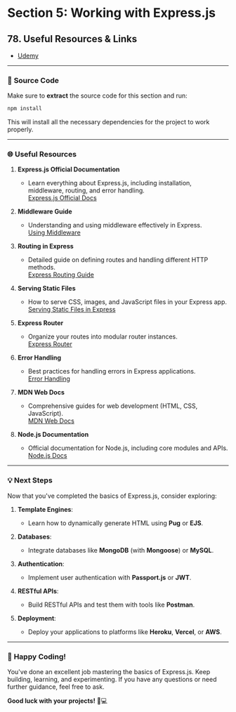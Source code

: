 # Section 5: Working with Express.js

## **78. Useful Resources & Links**

- [Udemy](https://www.udemy.com/course/nodejs-the-complete-guide/learn/lecture/11566322#overview)

---

### 📁 **Source Code**

Make sure to **extract** the source code for this section and run:

```bash
npm install
```

This will install all the necessary dependencies for the project to work properly.

---

### 🌐 **Useful Resources**

1. **Express.js Official Documentation**

   - Learn everything about Express.js, including installation, middleware, routing, and error handling.  
     [Express.js Official Docs](https://expressjs.com/en/starter/installing.html)

2. **Middleware Guide**

   - Understanding and using middleware effectively in Express.  
     [Using Middleware](https://expressjs.com/en/guide/using-middleware.html)

3. **Routing in Express**

   - Detailed guide on defining routes and handling different HTTP methods.  
     [Express Routing Guide](https://expressjs.com/en/guide/routing.html)

4. **Serving Static Files**

   - How to serve CSS, images, and JavaScript files in your Express app.  
     [Serving Static Files in Express](https://expressjs.com/en/starter/static-files.html)

5. **Express Router**

   - Organize your routes into modular router instances.  
     [Express Router](https://expressjs.com/en/guide/routing.html#express-router)

6. **Error Handling**

   - Best practices for handling errors in Express applications.  
     [Error Handling](https://expressjs.com/en/guide/error-handling.html)

7. **MDN Web Docs**

   - Comprehensive guides for web development (HTML, CSS, JavaScript).  
     [MDN Web Docs](https://developer.mozilla.org/en-US/docs/Learn)

8. **Node.js Documentation**
   - Official documentation for Node.js, including core modules and APIs.  
     [Node.js Docs](https://nodejs.org/en/docs/)

---

### 💡 **Next Steps**

Now that you've completed the basics of Express.js, consider exploring:

1. **Template Engines**:

   - Learn how to dynamically generate HTML using **Pug** or **EJS**.

2. **Databases**:

   - Integrate databases like **MongoDB** (with **Mongoose**) or **MySQL**.

3. **Authentication**:

   - Implement user authentication with **Passport.js** or **JWT**.

4. **RESTful APIs**:

   - Build RESTful APIs and test them with tools like **Postman**.

5. **Deployment**:
   - Deploy your applications to platforms like **Heroku**, **Vercel**, or **AWS**.

---

### 🚀 **Happy Coding!**

You've done an excellent job mastering the basics of Express.js. Keep building, learning, and experimenting. If you have any questions or need further guidance, feel free to ask.

**Good luck with your projects!** 🙌💻
